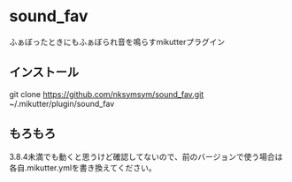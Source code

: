# sound_fav
ふぁぼったときにもふぁぼられ音を鳴らすmikutterプラグイン

## インストール
git clone https://github.com/nksymsym/sound_fav.git ~/.mikutter/plugin/sound_fav

## もろもろ
3.8.4未満でも動くと思うけど確認してないので、前のバージョンで使う場合は各自.mikutter.ymlを書き換えてください。
